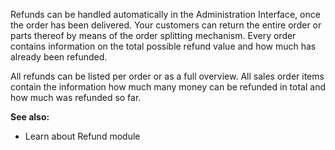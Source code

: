 Refunds can be handled automatically in the Administration Interface, once the order has been delivered. Your customers can return the entire order or parts thereof by means of the order splitting mechanism. Every order contains information on the total possible refund value and how much has already been refunded.

All refunds can be listed per order or as a full overview. All sales order items contain the information how much many money can be refunded in total and how much was refunded so far.

 

**See also:**

* Learn about Refund module